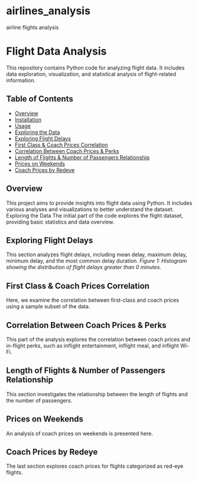 # airlines_analysis
airline flights analysis
# Flight Data Analysis

This repository contains Python code for analyzing flight data. It includes data exploration, visualization, and statistical analysis of flight-related information.

## Table of Contents

- [Overview](#overview)
- [Installation](#installation)
- [Usage](#usage)
- [Exploring the Data](#exploring-the-data)
- [Exploring Flight Delays](#exploring-flight-delays)
- [First Class & Coach Prices Correlation](#first-class--coach-prices-correlation)
- [Correlation Between Coach Prices & Perks](#correlation-between-coach-prices--perks)
- [Length of Flights & Number of Passengers Relationship](#length-of-flights--number-of-passengers-relationship)
- [Prices on Weekends](#prices-on-weekends)
- [Coach Prices by Redeye](#coach-prices-by-redeye)

## Overview

This project aims to provide insights into flight data using Python. It includes various analyses and visualizations to better understand the dataset.
Exploring the Data
The initial part of the code explores the flight dataset, providing basic statistics and data overview.

## Exploring Flight Delays
This section analyzes flight delays, including mean delay, maximum delay, minimum delay, and the most common delay duration.
*Figure 1: Histogram showing the distribution of flight delays greater than 0 minutes.*

## First Class & Coach Prices Correlation
Here, we examine the correlation between first-class and coach prices using a sample subset of the data.

## Correlation Between Coach Prices & Perks
This part of the analysis explores the correlation between coach prices and in-flight perks, such as inflight entertainment, inflight meal, and inflight Wi-Fi.

## Length of Flights & Number of Passengers Relationship
This section investigates the relationship between the length of flights and the number of passengers.

## Prices on Weekends
An analysis of coach prices on weekends is presented here.

## Coach Prices by Redeye
The last section explores coach prices for flights categorized as red-eye flights.
